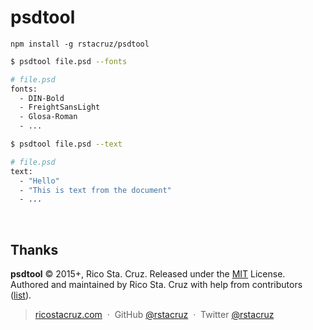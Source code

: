 # psdtool

`npm install -g rstacruz/psdtool`

```sh
$ psdtool file.psd --fonts

# file.psd
fonts:
  - DIN-Bold
  - FreightSansLight
  - Glosa-Roman
  - ...
```

```sh
$ psdtool file.psd --text

# file.psd
text:
  - "Hello"
  - "This is text from the document"
  - ...
```

<br>

## Thanks

**psdtool** © 2015+, Rico Sta. Cruz. Released under the [MIT] License.<br>
Authored and maintained by Rico Sta. Cruz with help from contributors ([list][contributors]).

> [ricostacruz.com](http://ricostacruz.com) &nbsp;&middot;&nbsp;
> GitHub [@rstacruz](https://github.com/rstacruz) &nbsp;&middot;&nbsp;
> Twitter [@rstacruz](https://twitter.com/rstacruz)

[MIT]: http://mit-license.org/
[contributors]: http://github.com/rstacruz/psdtool/contributors
